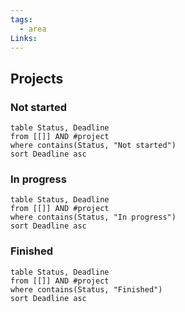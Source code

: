 ```yaml
---
tags:
  - area
Links:
---
```

## Projects
### Not started
```dataview
table Status, Deadline
from [[]] AND #project 
where contains(Status, "Not started")
sort Deadline asc
```
### In progress
```dataview
table Status, Deadline
from [[]] AND #project 
where contains(Status, "In progress")
sort Deadline asc
```
### Finished
```dataview
table Status, Deadline
from [[]] AND #project 
where contains(Status, "Finished")
sort Deadline asc
```
